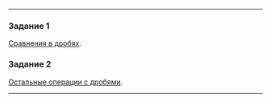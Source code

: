 ------

### Задание 1

[Сравнения в дробях](01).

### Задание 2

[Остальные операции с дробями](02).

------
